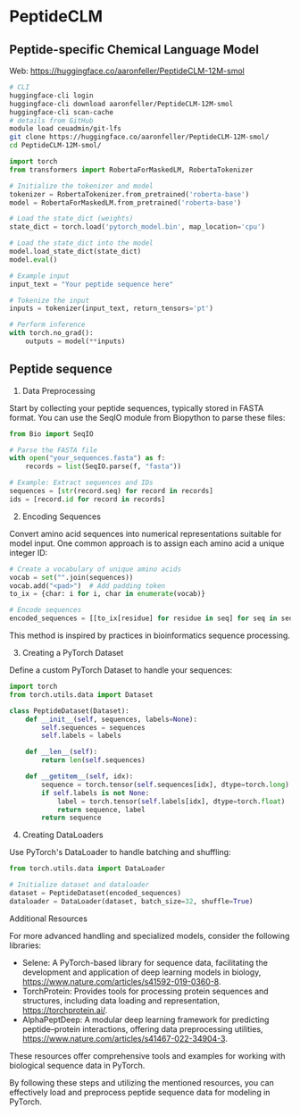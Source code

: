 # PeptideCLM

## Peptide-specific Chemical Language Model

Web: <https://huggingface.co/aaronfeller/PeptideCLM-12M-smol>

```bash
# CLI
huggingface-cli login
huggingface-cli download aaronfeller/PeptideCLM-12M-smol
huggingface-cli scan-cache
# details from GitHub
module load ceuadmin/git-lfs
git clone https://huggingface.co/aaronfeller/PeptideCLM-12M-smol/
cd PeptideCLM-12M-smol/
```

```python
import torch
from transformers import RobertaForMaskedLM, RobertaTokenizer

# Initialize the tokenizer and model
tokenizer = RobertaTokenizer.from_pretrained('roberta-base')
model = RobertaForMaskedLM.from_pretrained('roberta-base')

# Load the state_dict (weights)
state_dict = torch.load('pytorch_model.bin', map_location='cpu')

# Load the state_dict into the model
model.load_state_dict(state_dict)
model.eval()

# Example input
input_text = "Your peptide sequence here"

# Tokenize the input
inputs = tokenizer(input_text, return_tensors='pt')

# Perform inference
with torch.no_grad():
    outputs = model(**inputs)
```

## Peptide sequence

1. Data Preprocessing

Start by collecting your peptide sequences, typically stored in FASTA format. You can use the SeqIO module from Biopython to parse 
these files:

```python
from Bio import SeqIO

# Parse the FASTA file
with open("your_sequences.fasta") as f:
    records = list(SeqIO.parse(f, "fasta"))

# Example: Extract sequences and IDs
sequences = [str(record.seq) for record in records]
ids = [record.id for record in records]
```

2. Encoding Sequences

Convert amino acid sequences into numerical representations suitable for model input. One common approach is to assign each amino acid 
a unique integer ID:

```python
# Create a vocabulary of unique amino acids
vocab = set("".join(sequences))
vocab.add("<pad>")  # Add padding token
to_ix = {char: i for i, char in enumerate(vocab)}

# Encode sequences
encoded_sequences = [[to_ix[residue] for residue in seq] for seq in sequences]
```

This method is inspired by practices in bioinformatics sequence processing.

3. Creating a PyTorch Dataset

Define a custom PyTorch Dataset to handle your sequences:

```python
import torch
from torch.utils.data import Dataset

class PeptideDataset(Dataset):
    def __init__(self, sequences, labels=None):
        self.sequences = sequences
        self.labels = labels

    def __len__(self):
        return len(self.sequences)

    def __getitem__(self, idx):
        sequence = torch.tensor(self.sequences[idx], dtype=torch.long)
        if self.labels is not None:
            label = torch.tensor(self.labels[idx], dtype=torch.float)
            return sequence, label
        return sequence
```

4. Creating DataLoaders

Use PyTorch's DataLoader to handle batching and shuffling:

```python
from torch.utils.data import DataLoader

# Initialize dataset and dataloader
dataset = PeptideDataset(encoded_sequences)
dataloader = DataLoader(dataset, batch_size=32, shuffle=True)
```

Additional Resources

For more advanced handling and specialized models, consider the following libraries:

- Selene: A PyTorch-based library for sequence data, facilitating the development and application of deep learning models in biology, <https://www.nature.com/articles/s41592-019-0360-8>.
- TorchProtein: Provides tools for processing protein sequences and structures, including data loading and representation, <https://torchprotein.ai/>.
- AlphaPeptDeep: A modular deep learning framework for predicting peptide–protein interactions, offering data preprocessing utilities, <https://www.nature.com/articles/s41467-022-34904-3>.

These resources offer comprehensive tools and examples for working with biological sequence data in PyTorch.

By following these steps and utilizing the mentioned resources, you can effectively load and preprocess peptide sequence data for 
modeling in PyTorch.
